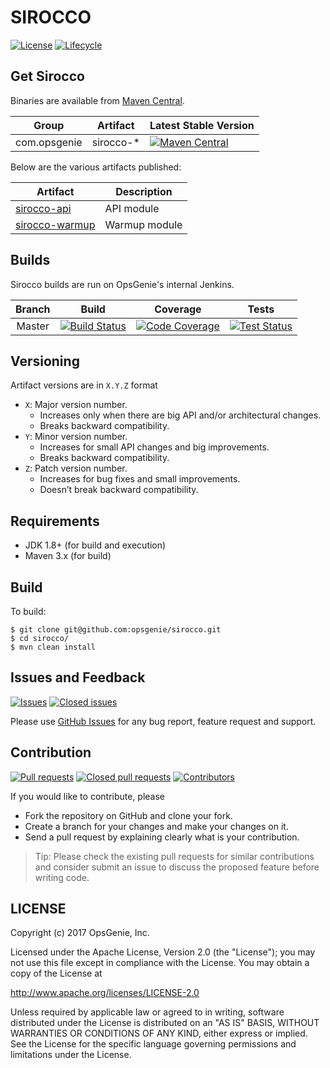 # SIROCCO

[![License](https://img.shields.io/github/license/opsgenie/sirocco.svg)](http://www.apache.org/licenses/LICENSE-2.0)
[![Lifecycle](https://img.shields.io/osslifecycle/opsgenie/sirocco.svg)]()

## Get Sirocco

Binaries are available from [Maven Central](http://search.maven.org/#search%7Cga%7C1%7Ccom.opsgenie.sirocco).

|Group|Artifact|Latest Stable Version|
|-----------|---------------|---------------------|
|com.opsgenie|sirocco-*|[![Maven Central](https://img.shields.io/maven-central/v/com.opsgenie.sirocco/sirocco-oss-parent.svg)]()|

Below are the various artifacts published:

|Artifact|Description|
|-----------|---------------|
|[sirocco-api](sirocco-api)|API module|
|[sirocco-warmup](sirocco-warmup)|Warmup module|

## Builds

Sirocco builds are run on OpsGenie's internal Jenkins.

|  Branch |                                                     Build                                                     |                                                                         Coverage                                                                         |                                                                         Tests                                                                         |
|:-------:|:-------------------------------------------------------------------------------------------------------------:|:--------------------------------------------------------------------------------------------------------------------------------------------------------:|:-----------------------------------------------------------------------------------------------------------------------------------------------------:|
|  Master | [![Build Status](https://jenkins.opsgeni.us/buildStatus/buildIcon?job=SiroccoOSSBuild)]() | [![Code Coverage](https://jenkins.opsgeni.us/buildStatus/coverageIcon?job=SiroccoOSSBuild)]() | [![Test Status](https://jenkins.opsgeni.us/buildStatus/testIcon?job=SiroccoOSSBuild)]() |

## Versioning

Artifact versions are in `X.Y.Z` format
- `X`: Major version number. 
  - Increases only when there are big API and/or architectural changes. 
  - Breaks backward compatibility.
- `Y`: Minor version number. 
  - Increases for small API changes and big improvements. 
  - Breaks backward compatibility.
- `Z`: Patch version number. 
  - Increases for bug fixes and small improvements. 
  - Doesn’t break backward compatibility. 

## Requirements

* JDK 1.8+ (for build and execution)
* Maven 3.x (for build)

## Build

To build:

```
$ git clone git@github.com:opsgenie/sirocco.git
$ cd sirocco/
$ mvn clean install
```

## Issues and Feedback

[![Issues](https://img.shields.io/github/issues/opsgenie/sirocco.svg)](https://github.com/opsgenie/sirocco/issues?q=is%3Aopen+is%3Aissue)
[![Closed issues](https://img.shields.io/github/issues-closed/opsgenie/sirocco.svg)](https://github.com/opsgenie/sirocco/issues?q=is%3Aissue+is%3Aclosed)

Please use [GitHub Issues](https://github.com/opsgenie/sirocco/issues) for any bug report, feature request and support.

## Contribution

[![Pull requests](https://img.shields.io/github/issues-pr/opsgenie/sirocco.svg)](https://github.com/opsgenie/sirocco/pulls?q=is%3Aopen+is%3Apr)
[![Closed pull requests](https://img.shields.io/github/issues-pr-closed/opsgenie/sirocco.svg)](https://github.com/opsgenie/sirocco/pulls?q=is%3Apr+is%3Aclosed)
[![Contributors](https://img.shields.io/github/contributors/opsgenie/sirocco.svg)]()

If you would like to contribute, please 
- Fork the repository on GitHub and clone your fork.
- Create a branch for your changes and make your changes on it.
- Send a pull request by explaining clearly what is your contribution.

> Tip: Please check the existing pull requests for similar contributions and consider submit an issue to discuss the proposed feature before writing code.

## LICENSE

Copyright (c) 2017 OpsGenie, Inc.

Licensed under the Apache License, Version 2.0 (the "License");
you may not use this file except in compliance with the License.
You may obtain a copy of the License at

<http://www.apache.org/licenses/LICENSE-2.0>

Unless required by applicable law or agreed to in writing, software
distributed under the License is distributed on an "AS IS" BASIS,
WITHOUT WARRANTIES OR CONDITIONS OF ANY KIND, either express or implied.
See the License for the specific language governing permissions and
limitations under the License.
